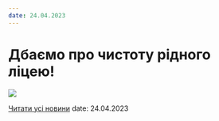 ```yaml
---
date: 24.04.2023
---
```

# Дбаємо про чистоту рідного ліцею!

![](/images/blog/дбаємо-про-чистоту-рідного-ліцею/ліцей_чистота.png)

[Читати усі новини](/news)
date: 24.04.2023
